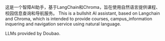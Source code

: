 这是一个智障AI助手，基于LangChain和Chroma，旨在使用自然语言提供课程、校园信息查询和导航服务。
This is a bullshit AI assistant, based on Langchain and Chroma, which is intended to provide courses, campus_information inquering and navigation service using natural language.

LLMs provided by Doubao.
